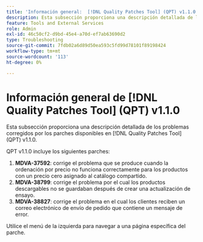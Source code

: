 ```yaml
---
title: 'Información general:  [!DNL Quality Patches Tool] (QPT) v1.1.0'
description: Esta subsección proporciona una descripción detallada de los problemas corregidos por los parches disponibles en  [!DNL Quality Patches Tool] (QPT) v1.1.0.
feature: Tools and External Services
role: Admin
exl-id: 46c50cf2-d9bd-45e4-a70d-ef7ab63690d2
type: Troubleshooting
source-git-commit: 7fdb02a6d89d50ea593c5fd99d78101f89198424
workflow-type: tm+mt
source-wordcount: '113'
ht-degree: 0%

---
```


# Información general de [!DNL Quality Patches Tool] (QPT) v1.1.0

Esta subsección proporciona una descripción detallada de los problemas corregidos por los parches disponibles en [!DNL Quality Patches Tool] (QPT) v1.1.0.

QPT v1.1.0 incluye los siguientes parches:

1. **MDVA-37592**: corrige el problema que se produce cuando la ordenación por precio no funciona correctamente para los productos con un precio cero asignado al catálogo compartido.
1. **MDVA-38799**: corrige el problema por el cual los productos descargables no se guardaban después de crear una actualización de ensayo.
1. **MDVA-38827**: corrige el problema en el cual los clientes reciben un correo electrónico de envío de pedido que contiene un mensaje de error.

Utilice el menú de la izquierda para navegar a una página específica del parche.
